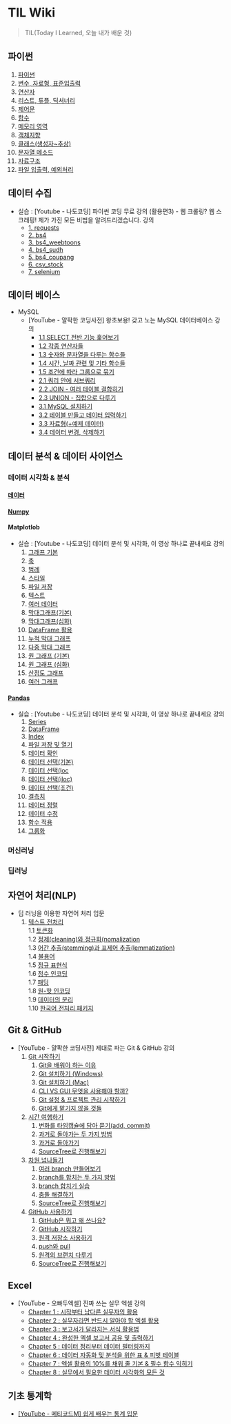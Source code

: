 # TIL Wiki
> TIL(Today I Learned, 오늘 내가 배운 것)  
  
## 파이썬
1. [파이썬](https://github.com/trustyourse1f/TIL/blob/master/Python/1.%ED%8C%8C%EC%9D%B4%EC%8D%AC.md)
2. [변수, 자료형, 표준입출력](https://github.com/trustyourse1f/TIL/blob/master/Python/2.%EB%B3%80%EC%88%98%2C%20%EC%9E%90%EB%A3%8C%ED%98%95%2C%20%ED%91%9C%EC%A4%80%EC%9E%85%EC%B6%9C%EB%A0%A5.md)
3. [연산자](https://github.com/trustyourse1f/TIL/blob/master/Python/3.%EC%97%B0%EC%82%B0%EC%9E%90.md)
4. [리스트, 튜플, 딕셔너리](https://github.com/trustyourse1f/TIL/blob/master/Python/4.%EB%A6%AC%EC%8A%A4%ED%8A%B8%2C%20%ED%8A%9C%ED%94%8C%2C%20%EB%94%95%EC%85%94%EB%84%88%EB%A6%AC.md)
5. [제어문](https://github.com/trustyourse1f/TIL/blob/master/Python/5.%EC%A0%9C%EC%96%B4%EB%AC%B8.md)
6. [함수](https://github.com/trustyourse1f/TIL/blob/master/Python/6.%ED%95%A8%EC%88%98.md)
7. [메모리 영역](https://github.com/trustyourse1f/TIL/blob/master/Python/7.%EB%A9%94%EB%AA%A8%EB%A6%AC%20%EC%98%81%EC%97%AD.md)
8. [객체지향](https://github.com/trustyourse1f/TIL/blob/master/Python/8.%EA%B0%9D%EC%B2%B4%EC%A7%80%ED%96%A5.md)
9. [클래스(생성자~추상)](https://github.com/trustyourse1f/TIL/blob/master/Python/9.%ED%81%B4%EB%9E%98%EC%8A%A4(%EC%83%9D%EC%84%B1%EC%9E%90~%EC%B6%94%EC%83%81).md)
10. [문자열 메소드](https://github.com/trustyourse1f/TIL/blob/master/Python/10.%EB%AC%B8%EC%9E%90%EC%97%B4%20%EB%A9%94%EC%86%8C%EB%93%9C.md)
11. [자료구조](https://github.com/trustyourse1f/TIL/blob/master/Python/11.%EC%9E%90%EB%A3%8C%EA%B5%AC%EC%A1%B0.md)
12. [파일 입출력, 예외처리](https://github.com/trustyourse1f/TIL/blob/master/Python/12.%ED%8C%8C%EC%9D%BC%20%EC%9E%85%EC%B6%9C%EB%A0%A5%2C%20%EC%98%88%EC%99%B8%EC%B2%98%EB%A6%AC.md)

## 데이터 수집
- 실습 : [Youtube - 나도코딩] 파이썬 코딩 무료 강의 (활용편3) - 웹 크롤링? 웹 스크래핑! 제가 가진 모든 비법을 알려드리겠습니다. 강의  
    - [1. requests](https://github.com/trustyourse1f/TIL/blob/master/Webscraping_basic/1_requests.py)
    - [2. bs4](https://github.com/trustyourse1f/TIL/blob/master/Webscraping_basic/2_bs4.py)
    - [3. bs4_weebtoons](https://github.com/trustyourse1f/TIL/blob/master/Webscraping_basic/3_bs4_webtoons.py)
    - [4. bs4_sudh](https://github.com/trustyourse1f/TIL/blob/master/Webscraping_basic/4_bs4_sudh.py)
    - [5. bs4_coupang](https://github.com/trustyourse1f/TIL/blob/master/Webscraping_basic/5_bs4_coupang.py)
    - [6. csv_stock](https://github.com/trustyourse1f/TIL/blob/master/Webscraping_basic/6_csv_stock.py)
    - [7. selenium](https://github.com/trustyourse1f/TIL/blob/master/Webscraping_basic/7_selenium.py)
  
##  데이터 베이스
* MySQL  
  - [YouTube - 얄팍한 코딩사전] 왕초보용! 갖고 노는 MySQL 데이터베이스 강의
    - [1.1 SELECT 전반 기능 훑어보기](https://github.com/trustyourse1f/TIL/blob/master/Database/%EC%99%95%EC%B4%88%EB%B3%B4%EC%9A%A9!%20%EA%B0%96%EA%B3%A0%20%EB%85%B8%EB%8A%94%20MySQL%20%EB%8D%B0%EC%9D%B4%ED%84%B0%EB%B2%A0%EC%9D%B4%EC%8A%A4%20%EA%B0%95%EC%A2%8C/1.1%20SELECT%20%EC%A0%84%EB%B0%98%20%EA%B8%B0%EB%8A%A5%20%ED%9B%91%EC%96%B4%EB%B3%B4%EA%B8%B0.md)
    - [1.2 각종 연산자들](https://github.com/trustyourse1f/TIL/blob/master/Database/%EC%99%95%EC%B4%88%EB%B3%B4%EC%9A%A9!%20%EA%B0%96%EA%B3%A0%20%EB%85%B8%EB%8A%94%20MySQL%20%EB%8D%B0%EC%9D%B4%ED%84%B0%EB%B2%A0%EC%9D%B4%EC%8A%A4%20%EA%B0%95%EC%A2%8C/1.2%20%EA%B0%81%EC%A2%85%20%EC%97%B0%EC%82%B0%EC%9E%90%EB%93%A4.md)
    - [1.3 숫자와 문자열을 다루는 함수들](https://github.com/trustyourse1f/TIL/blob/master/Database/%EC%99%95%EC%B4%88%EB%B3%B4%EC%9A%A9!%20%EA%B0%96%EA%B3%A0%20%EB%85%B8%EB%8A%94%20MySQL%20%EB%8D%B0%EC%9D%B4%ED%84%B0%EB%B2%A0%EC%9D%B4%EC%8A%A4%20%EA%B0%95%EC%A2%8C/1.3%20%EC%88%AB%EC%9E%90%EC%99%80%20%EB%AC%B8%EC%9E%90%EC%97%B4%EC%9D%84%20%EB%8B%A4%EB%A3%A8%EB%8A%94%20%ED%95%A8%EC%88%98%EB%93%A4.md)
    - [1.4 시간, 날짜 관련 및 기타 함수들](https://github.com/trustyourse1f/TIL/blob/master/Database/%EC%99%95%EC%B4%88%EB%B3%B4%EC%9A%A9!%20%EA%B0%96%EA%B3%A0%20%EB%85%B8%EB%8A%94%20MySQL%20%EB%8D%B0%EC%9D%B4%ED%84%B0%EB%B2%A0%EC%9D%B4%EC%8A%A4%20%EA%B0%95%EC%A2%8C/1.4%20%EC%8B%9C%EA%B0%84%2C%20%EB%82%A0%EC%A7%9C%20%EA%B4%80%EB%A0%A8%20%EB%B0%8F%20%EA%B8%B0%ED%83%80%20%ED%95%A8%EC%88%98%EB%93%A4.md)
    - [1.5 조건에 따라 그룹으로 묶기](https://github.com/trustyourse1f/TIL/blob/master/Database/%EC%99%95%EC%B4%88%EB%B3%B4%EC%9A%A9!%20%EA%B0%96%EA%B3%A0%20%EB%85%B8%EB%8A%94%20MySQL%20%EB%8D%B0%EC%9D%B4%ED%84%B0%EB%B2%A0%EC%9D%B4%EC%8A%A4%20%EA%B0%95%EC%A2%8C/1.5%20%EC%A1%B0%EA%B1%B4%EC%97%90%20%EB%94%B0%EB%9D%BC%20%EA%B7%B8%EB%A3%B9%EC%9C%BC%EB%A1%9C%20%EB%AC%B6%EA%B8%B0.md)
    - [2.1 쿼리 안에 서브쿼리](https://github.com/trustyourse1f/TIL/blob/master/Database/%EC%99%95%EC%B4%88%EB%B3%B4%EC%9A%A9!%20%EA%B0%96%EA%B3%A0%20%EB%85%B8%EB%8A%94%20MySQL%20%EB%8D%B0%EC%9D%B4%ED%84%B0%EB%B2%A0%EC%9D%B4%EC%8A%A4%20%EA%B0%95%EC%A2%8C/2.1%20%EC%BF%BC%EB%A6%AC%20%EC%95%88%EC%97%90%20%EC%84%9C%EB%B8%8C%EC%BF%BC%EB%A6%AC.md)
    - [2.2 JOIN - 여러 테이블 결합히기](https://github.com/trustyourse1f/TIL/blob/master/Database/%EC%99%95%EC%B4%88%EB%B3%B4%EC%9A%A9!%20%EA%B0%96%EA%B3%A0%20%EB%85%B8%EB%8A%94%20MySQL%20%EB%8D%B0%EC%9D%B4%ED%84%B0%EB%B2%A0%EC%9D%B4%EC%8A%A4%20%EA%B0%95%EC%A2%8C/2.2%20JOIN%20-%20%EC%97%AC%EB%9F%AC%20%ED%85%8C%EC%9D%B4%EB%B8%94%20%EC%A1%B0%EB%A6%BD%ED%95%98%EA%B8%B0.md)
    - [2.3 UNION - 집합으로 다루기](https://github.com/trustyourse1f/TIL/blob/master/Database/%EC%99%95%EC%B4%88%EB%B3%B4%EC%9A%A9!%20%EA%B0%96%EA%B3%A0%20%EB%85%B8%EB%8A%94%20MySQL%20%EB%8D%B0%EC%9D%B4%ED%84%B0%EB%B2%A0%EC%9D%B4%EC%8A%A4%20%EA%B0%95%EC%A2%8C/2.3%20UNION%20-%20%EC%A7%91%ED%95%A9%EC%9C%BC%EB%A1%9C%20%EB%8B%A4%EB%A3%A8%EA%B8%B0.md)
    - [3.1 MySQL 설치하기](https://github.com/trustyourse1f/TIL/blob/master/Database/%EC%99%95%EC%B4%88%EB%B3%B4%EC%9A%A9!%20%EA%B0%96%EA%B3%A0%20%EB%85%B8%EB%8A%94%20MySQL%20%EB%8D%B0%EC%9D%B4%ED%84%B0%EB%B2%A0%EC%9D%B4%EC%8A%A4%20%EA%B0%95%EC%A2%8C/3.1%20MySQL%20%EC%84%A4%EC%B9%98%ED%95%98%EA%B8%B0.md)
    - [3.2 테이블 만들고 데이터 입력하기](https://github.com/trustyourse1f/TIL/blob/master/Database/%EC%99%95%EC%B4%88%EB%B3%B4%EC%9A%A9!%20%EA%B0%96%EA%B3%A0%20%EB%85%B8%EB%8A%94%20MySQL%20%EB%8D%B0%EC%9D%B4%ED%84%B0%EB%B2%A0%EC%9D%B4%EC%8A%A4%20%EA%B0%95%EC%A2%8C/3.2%20%ED%85%8C%EC%9D%B4%EB%B8%94%20%EB%A7%8C%EB%93%A4%EA%B3%A0%20%EB%8D%B0%EC%9D%B4%ED%84%B0%20%EC%9E%85%EB%A0%A5%ED%95%98%EA%B8%B0.md)
    - [3.3 자료형(+예제 데이터)](https://github.com/trustyourse1f/TIL/blob/master/Database/%EC%99%95%EC%B4%88%EB%B3%B4%EC%9A%A9!%20%EA%B0%96%EA%B3%A0%20%EB%85%B8%EB%8A%94%20MySQL%20%EB%8D%B0%EC%9D%B4%ED%84%B0%EB%B2%A0%EC%9D%B4%EC%8A%A4%20%EA%B0%95%EC%A2%8C/3.3%20%EC%9E%90%EB%A3%8C%ED%98%95(%2B%EC%98%88%EC%A0%9C%20%EB%8D%B0%EC%9D%B4%ED%84%B0).md)
    - [3.4 데이터 변경, 삭제하기](https://github.com/trustyourse1f/TIL/blob/master/Database/%EC%99%95%EC%B4%88%EB%B3%B4%EC%9A%A9!%20%EA%B0%96%EA%B3%A0%20%EB%85%B8%EB%8A%94%20MySQL%20%EB%8D%B0%EC%9D%B4%ED%84%B0%EB%B2%A0%EC%9D%B4%EC%8A%A4%20%EA%B0%95%EC%A2%8C/3.4%20%EB%8D%B0%EC%9D%B4%ED%84%B0%20%EB%B3%80%EA%B2%BD%2C%20%EC%82%AD%EC%A0%9C%ED%95%98%EA%B8%B0.md)

## 데이터 분석 & 데이터 사이언스
### 데이터 시각화 & 분석
#### [데이터](https://github.com/trustyourse1f/TIL/blob/master/Data_Visualization/%EB%8D%B0%EC%9D%B4%ED%84%B0.md)
#### [Numpy](https://github.com/trustyourse1f/TIL/blob/master/Data_Visualization/Numpy/Numpy.md)
#### Matplotlob 
  - 실습 : [Youtube - 나도코딩] 데이터 분석 및 시각화, 이 영상 하나로 끝내세요 강의
    1. [그래프 기본](https://github.com/trustyourse1f/TIL/blob/master/Data_Visualization/Matplotlib/01.%20%EA%B7%B8%EB%9E%98%ED%94%84%20%EA%B8%B0%EB%B3%B8.ipynb)
    2. [축](https://github.com/trustyourse1f/TIL/blob/master/Data_Visualization/Matplotlib/02.%20%EC%B6%95.ipynb)
    3. [범례](https://github.com/trustyourse1f/TIL/blob/master/Data_Visualization/Matplotlib/03.%20%EB%B2%94%EB%A1%80.ipynb)
    4. [스타일](https://github.com/trustyourse1f/TIL/blob/master/Data_Visualization/Matplotlib/04.%20%EC%8A%A4%ED%83%80%EC%9D%BC.ipynb)
    5. [파일 저장](https://github.com/trustyourse1f/TIL/blob/master/Data_Visualization/Matplotlib/05.%20%ED%8C%8C%EC%9D%BC%20%EC%A0%80%EC%9E%A5.ipynb)
    6. [텍스트](https://github.com/trustyourse1f/TIL/blob/master/Data_Visualization/Matplotlib/06.%20%ED%85%8D%EC%8A%A4%ED%8A%B8.ipynb)
    7. [여러 데이터](https://github.com/trustyourse1f/TIL/blob/master/Data_Visualization/Matplotlib/07.%20%EC%97%AC%EB%9F%AC%20%EB%8D%B0%EC%9D%B4%ED%84%B0.ipynb)
    8. [막대그래프(기본)](https://github.com/trustyourse1f/TIL/blob/master/Data_Visualization/Matplotlib/08.%20%EB%A7%89%EB%8C%80%EA%B7%B8%EB%9E%98%ED%94%84%20(%EA%B8%B0%EB%B3%B8).ipynb)
    9. [막대그래프(심화)](https://github.com/trustyourse1f/TIL/blob/master/Data_Visualization/Matplotlib/09.%20%EB%A7%89%EB%8C%80%EA%B7%B8%EB%9E%98%ED%94%84%20(%EC%8B%AC%ED%99%94).ipynb)
    10. [DataFrame 활용](https://github.com/trustyourse1f/TIL/blob/master/Data_Visualization/Matplotlib/10.%20DataFrame%20%ED%99%9C%EC%9A%A9.ipynb)
    11. [누적 막대 그래프](https://github.com/trustyourse1f/TIL/blob/master/Data_Visualization/Matplotlib/11.%20%EB%88%84%EC%A0%81%20%EB%A7%89%EB%8C%80%20%EA%B7%B8%EB%9E%98%ED%94%84.ipynb)
    12. [다중 막대 그래프](https://github.com/trustyourse1f/TIL/blob/master/Data_Visualization/Matplotlib/12.%20%EB%8B%A4%EC%A4%91%20%EB%A7%89%EB%8C%80%20%EA%B7%B8%EB%9E%98%ED%94%84.ipynb)
    13. [원 그래프 (기본)](https://github.com/trustyourse1f/TIL/blob/master/Data_Visualization/Matplotlib/13.%20%EC%9B%90%20%EA%B7%B8%EB%9E%98%ED%94%84%20(%EA%B8%B0%EB%B3%B8).ipynb)
    14. [원 그래프 (심화)](https://github.com/trustyourse1f/TIL/blob/master/Data_Visualization/Matplotlib/14.%20%EC%9B%90%20%EA%B7%B8%EB%9E%98%ED%94%84%20(%EC%8B%AC%ED%99%94).ipynb)
    15. [산점도 그래프](https://github.com/trustyourse1f/TIL/blob/master/Data_Visualization/Matplotlib/15.%20%EC%82%B0%EC%A0%90%EB%8F%84%20%EA%B7%B8%EB%9E%98%ED%94%84.ipynb)
    16. [여러 그래프](https://github.com/trustyourse1f/TIL/blob/master/Data_Visualization/Matplotlib/16.%20%EC%97%AC%EB%9F%AC%20%EA%B7%B8%EB%9E%98%ED%94%84.ipynb)
#### [Pandas](https://github.com/trustyourse1f/TIL/blob/master/Data_Visualization/Pandas/Pandas.md)
  * 실습 : [Youtube - 나도코딩] 데이터 분석 및 시각화, 이 영상 하나로 끝내세요 강의
    1. [Series](https://github.com/trustyourse1f/TIL/blob/master/Pandas/01.%20Series.ipynb)
    2. [DataFrame](https://github.com/trustyourse1f/TIL/blob/master/Pandas/02.%20DataFrame.ipynb)
    3. [Index](https://github.com/trustyourse1f/TIL/blob/master/Pandas/03.%20Index.ipynb)
    4. [파일 저장 및 열기](https://github.com/trustyourse1f/TIL/blob/master/Pandas/04.%20%ED%8C%8C%EC%9D%BC%20%EC%A0%80%EC%9E%A5%20%EB%B0%8F%20%EC%97%B4%EA%B8%B0.ipynb)
    5. [데이터 확인](https://github.com/trustyourse1f/TIL/blob/master/Pandas/05.%20%EB%8D%B0%EC%9D%B4%ED%84%B0%20%ED%99%95%EC%9D%B8.ipynb)
    6. [데이터 선택(기본)](https://github.com/trustyourse1f/TIL/blob/master/Pandas/06.%20%EB%8D%B0%EC%9D%B4%ED%84%B0%20%EC%84%A0%ED%83%9D%20(%EA%B8%B0%EB%B3%B8).ipynb)
    7. [데이터 선택(loc](https://github.com/trustyourse1f/TIL/blob/master/Pandas/07.%20%EB%8D%B0%EC%9D%B4%ED%84%B0%20%EC%84%A0%ED%83%9D%20(loc).ipynb)
    8. [데이터 선택(iloc)](https://github.com/trustyourse1f/TIL/blob/master/Pandas/08.%20%EB%8D%B0%EC%9D%B4%ED%84%B0%20%EC%84%A0%ED%83%9D%20(iloc).ipynb)
    9. [데이터 선택(조건)](https://github.com/trustyourse1f/TIL/blob/master/Pandas/09.%20%EB%8D%B0%EC%9D%B4%ED%84%B0%20%EC%84%A0%ED%83%9D%20(%EC%A1%B0%EA%B1%B4).ipynb)
    10. [결측치](https://github.com/trustyourse1f/TIL/blob/master/Pandas/10.%20%EA%B2%B0%EC%B8%A1%EC%B9%98.ipynb)
    11. [데이터 정렬](https://github.com/trustyourse1f/TIL/blob/master/Pandas/11.%20%EB%8D%B0%EC%9D%B4%ED%84%B0%20%EC%A0%95%EB%A0%AC.ipynb)
    12. [데이터 수정](https://github.com/trustyourse1f/TIL/blob/master/Pandas/12.%20%EB%8D%B0%EC%9D%B4%ED%84%B0%20%EC%88%98%EC%A0%95.ipynb)
    13. [함수 적용](https://github.com/trustyourse1f/TIL/blob/master/Pandas/13.%20%ED%95%A8%EC%88%98%20%EC%A0%81%EC%9A%A9.ipynb)
    14. [그룹화](https://github.com/trustyourse1f/TIL/blob/master/Pandas/14.%20%EA%B7%B8%EB%A3%B9%ED%99%94.ipynb)

  
### 머신러닝

### 딥러닝

## 자연어 처리(NLP)
- 딥 러닝을 이용한 자연어 처리 입문  
  1. [텍스트 전처리](https://github.com/trustyourse1f/TIL/blob/master/NLP/1.0%20Text%20preprocessing.md)  
  1.1 [토큰화](https://github.com/trustyourse1f/TIL/blob/master/NLP/1.1%20Tokenization.md)  
  1.2 [정제(cleaning)와 정규화(nomalization](https://github.com/trustyourse1f/TIL/blob/master/NLP/1.2%20Cleaning%20and%20Normalization.md)  
  1.3 [어간 추출(stemming)과 표제어 추출(lemmatization)](https://github.com/trustyourse1f/TIL/blob/master/NLP/1.3%20Stemming%20and%20Lemmatizaton.md)  
  1.4 [불용어](https://github.com/trustyourse1f/TIL/blob/master/NLP/1.4%20Stopword.md)  
  1.5 [정규 표현식](https://github.com/trustyourse1f/TIL/blob/master/NLP/1.5%20Regular%20Expression.md)  
  1.6 [정수 인코딩](https://github.com/trustyourse1f/TIL/blob/master/NLP/1.6%20Integer%20Encoding.md)  
  1.7 [패딩](https://github.com/trustyourse1f/TIL/blob/master/NLP/1.7%20Padding.md)  
  1.8 [원-핫 인코딩](https://github.com/trustyourse1f/TIL/blob/master/NLP/1.8%20One-Hot%20Encoding.md)  
  1.9 [데이터의 분리](https://github.com/trustyourse1f/TIL/blob/master/NLP/1.9%20Splitting%20Data.md)  
  1.10 [한국어 전처리 패키지](https://github.com/trustyourse1f/TIL/blob/master/NLP/1.10%20Text%20Preprocessing%20Tools%20for%20Korean%20Texts.md)  
  
## Git & GitHub
- [YouTube - 얄팍한 코딩사전] 제대로 파는 Git & GitHub 강의
  1. [Git 시작하기](https://github.com/trustyourse1f/TIL/tree/master/Git/%EC%A0%9C%EB%8C%80%EB%A1%9C%20%ED%8C%8C%EB%8A%94%20Git%20%26%20GitHub/1.%20Git%20%EC%8B%9C%EC%9E%91%ED%95%98%EA%B8%B0)
     1. [Git을 배워야 하는 이유](https://github.com/trustyourse1f/TIL/blob/master/Git/%EC%A0%9C%EB%8C%80%EB%A1%9C%20%ED%8C%8C%EB%8A%94%20Git%20%26%20GitHub/1.%20Git%20%EC%8B%9C%EC%9E%91%ED%95%98%EA%B8%B0/1.%20Git%EC%9D%84%20%EB%B0%B0%EC%9B%8C%EC%95%BC%20%ED%95%98%EB%8A%94%20%EC%9D%B4%EC%9C%A0.md)
     2. [Git 설치하기 (Windows)](https://github.com/trustyourse1f/TIL/blob/master/Git/%EC%A0%9C%EB%8C%80%EB%A1%9C%20%ED%8C%8C%EB%8A%94%20Git%20%26%20GitHub/1.%20Git%20%EC%8B%9C%EC%9E%91%ED%95%98%EA%B8%B0/2.%20Git%20%EC%84%A4%EC%B9%98%ED%95%98%EA%B8%B0(Windows).md)
     3. [Git 설치하기 (Mac)](https://github.com/trustyourse1f/TIL/blob/master/Git/%EC%A0%9C%EB%8C%80%EB%A1%9C%20%ED%8C%8C%EB%8A%94%20Git%20%26%20GitHub/1.%20Git%20%EC%8B%9C%EC%9E%91%ED%95%98%EA%B8%B0/3.%20Git%20%EC%84%A4%EC%B9%98%ED%95%98%EA%B8%B0(Mac).md)
     4. [CLI VS GUI 무엇을 사용해야 할까?](https://github.com/trustyourse1f/TIL/blob/master/Git/%EC%A0%9C%EB%8C%80%EB%A1%9C%20%ED%8C%8C%EB%8A%94%20Git%20%26%20GitHub/1.%20Git%20%EC%8B%9C%EC%9E%91%ED%95%98%EA%B8%B0/4.%20CLI%20vs%20GUI%20%EB%AC%B4%EC%97%87%EC%9D%84%20%EC%82%AC%EC%9A%A9%ED%95%B4%EC%95%BC%20%ED%95%A0%EA%B9%8C%3F.md)
     5. [Git 설정 & 프로젝트 관리 시작하기](https://github.com/trustyourse1f/TIL/blob/master/Git/%EC%A0%9C%EB%8C%80%EB%A1%9C%20%ED%8C%8C%EB%8A%94%20Git%20%26%20GitHub/1.%20Git%20%EC%8B%9C%EC%9E%91%ED%95%98%EA%B8%B0/5.%20Git%20%EC%84%A4%EC%A0%95%20%26%20%ED%94%84%EB%A1%9C%EC%A0%9D%ED%8A%B8%20%EA%B4%80%EB%A6%AC%20%EC%8B%9C%EC%9E%91%ED%95%98%EA%B8%B0.md)
     6. [Git에게 맡기지 않을 것들](https://github.com/trustyourse1f/TIL/blob/master/Git/%EC%A0%9C%EB%8C%80%EB%A1%9C%20%ED%8C%8C%EB%8A%94%20Git%20%26%20GitHub/1.%20Git%20%EC%8B%9C%EC%9E%91%ED%95%98%EA%B8%B0/6.%20Git%EC%97%90%EA%B2%8C%20%EB%A7%A1%EA%B8%B0%EC%A7%80%20%EC%95%8A%EC%9D%84%20%EA%B2%83%EB%93%A4.md)
  2. [시간 여행하기](https://github.com/trustyourse1f/TIL/tree/master/Git/%EC%A0%9C%EB%8C%80%EB%A1%9C%20%ED%8C%8C%EB%8A%94%20Git%20%26%20GitHub/2.%20%EC%8B%9C%EA%B0%84%20%EC%97%AC%ED%96%89%ED%95%98%EA%B8%B0)
     1. [변화를 타임캡슐에 담아 묻기(add, commit)](https://github.com/trustyourse1f/TIL/blob/master/Git/%EC%A0%9C%EB%8C%80%EB%A1%9C%20%ED%8C%8C%EB%8A%94%20Git%20%26%20GitHub/2.%20%EC%8B%9C%EA%B0%84%20%EC%97%AC%ED%96%89%ED%95%98%EA%B8%B0/1.%20%EB%B3%80%ED%99%94%EB%A5%BC%20%ED%83%80%EC%9E%84%EC%BA%A1%EC%8A%90%EC%97%90%20%EB%8B%B4%EC%95%84%20%EB%AC%BB%EA%B8%B0(add%2C%20commit).md)
     2. [과거로 돌아가는 두 가지 방법](https://github.com/trustyourse1f/TIL/blob/master/Git/%EC%A0%9C%EB%8C%80%EB%A1%9C%20%ED%8C%8C%EB%8A%94%20Git%20%26%20GitHub/2.%20%EC%8B%9C%EA%B0%84%20%EC%97%AC%ED%96%89%ED%95%98%EA%B8%B0/2.%20%EA%B3%BC%EA%B1%B0%EB%A1%9C%20%EB%8F%8C%EC%95%84%EA%B0%80%EB%8A%94%20%EB%91%90%20%EA%B0%80%EC%A7%80%20%EB%B0%A9%EB%B2%95.md)
     3. [과거로 돌아가기](https://github.com/trustyourse1f/TIL/blob/master/Git/%EC%A0%9C%EB%8C%80%EB%A1%9C%20%ED%8C%8C%EB%8A%94%20Git%20%26%20GitHub/2.%20%EC%8B%9C%EA%B0%84%20%EC%97%AC%ED%96%89%ED%95%98%EA%B8%B0/3.%20%EA%B3%BC%EA%B1%B0%EB%A1%9C%20%EB%8F%8C%EC%95%84%EA%B0%80%EA%B8%B0(reset%2C%20revert)%20%EC%8B%A4%EC%8A%B5.md)
     4. [SourceTree로 진행해보기](https://github.com/trustyourse1f/TIL/blob/master/Git/%EC%A0%9C%EB%8C%80%EB%A1%9C%20%ED%8C%8C%EB%8A%94%20Git%20%26%20GitHub/2.%20%EC%8B%9C%EA%B0%84%20%EC%97%AC%ED%96%89%ED%95%98%EA%B8%B0/4.%20SourceTree%EB%A1%9C%20%EC%A7%84%ED%96%89%ED%95%B4%EB%B3%B4%EA%B8%B0.md)
  3. [차원 넘나들기](https://github.com/trustyourse1f/TIL/tree/master/Git/%EC%A0%9C%EB%8C%80%EB%A1%9C%20%ED%8C%8C%EB%8A%94%20Git%20%26%20GitHub/3.%20%EC%B0%A8%EC%9B%90%20%EB%84%98%EB%82%98%EB%93%A4%EA%B8%B0)
     1. [여러 branch 만들어보기](https://github.com/trustyourse1f/TIL/blob/master/Git/%EC%A0%9C%EB%8C%80%EB%A1%9C%20%ED%8C%8C%EB%8A%94%20Git%20%26%20GitHub/3.%20%EC%B0%A8%EC%9B%90%20%EB%84%98%EB%82%98%EB%93%A4%EA%B8%B0/1.%20%EC%97%AC%EB%9F%AC%20branch%20%EB%A7%8C%EB%93%A4%EC%96%B4%EB%B3%B4%EA%B8%B0.md)
     2. [branch를 합치는 두 가지 방법](https://github.com/trustyourse1f/TIL/blob/master/Git/%EC%A0%9C%EB%8C%80%EB%A1%9C%20%ED%8C%8C%EB%8A%94%20Git%20%26%20GitHub/3.%20%EC%B0%A8%EC%9B%90%20%EB%84%98%EB%82%98%EB%93%A4%EA%B8%B0/2.%20branch%EB%A5%BC%20%ED%95%A9%EC%B9%98%EB%8A%94%20%EB%91%90%20%EA%B0%80%EC%A7%80%20%EB%B0%A9%EB%B2%95.md)
     3. [branch 합치기 실습](https://github.com/trustyourse1f/TIL/blob/master/Git/%EC%A0%9C%EB%8C%80%EB%A1%9C%20%ED%8C%8C%EB%8A%94%20Git%20%26%20GitHub/3.%20%EC%B0%A8%EC%9B%90%20%EB%84%98%EB%82%98%EB%93%A4%EA%B8%B0/3.%20branch%20%ED%95%A9%EC%B9%98%EA%B8%B0%20%EC%8B%A4%EC%8A%B5.md)
     4. [충돌 해결하기](https://github.com/trustyourse1f/TIL/blob/master/Git/%EC%A0%9C%EB%8C%80%EB%A1%9C%20%ED%8C%8C%EB%8A%94%20Git%20%26%20GitHub/3.%20%EC%B0%A8%EC%9B%90%20%EB%84%98%EB%82%98%EB%93%A4%EA%B8%B0/4.%20%EC%B6%A9%EB%8F%8C%20%ED%95%B4%EA%B2%B0%ED%95%98%EA%B8%B0.md)
     5. [SourceTree로 진행해보기](https://github.com/trustyourse1f/TIL/blob/master/Git/%EC%A0%9C%EB%8C%80%EB%A1%9C%20%ED%8C%8C%EB%8A%94%20Git%20%26%20GitHub/3.%20%EC%B0%A8%EC%9B%90%20%EB%84%98%EB%82%98%EB%93%A4%EA%B8%B0/5.%20SourceTree%EB%A1%9C%20%EC%A7%84%ED%96%89%ED%95%B4%EB%B3%B4%EA%B8%B0.md)
  4. [GitHub 사용하기](https://github.com/trustyourse1f/TIL/tree/master/Git/%EC%A0%9C%EB%8C%80%EB%A1%9C%20%ED%8C%8C%EB%8A%94%20Git%20%26%20GitHub/4.%20GitHub%20%EC%82%AC%EC%9A%A9%ED%95%98%EA%B8%B0)
     1. [GitHub은 뭐고 왜 쓰나요?](https://github.com/trustyourse1f/TIL/blob/master/Git/%EC%A0%9C%EB%8C%80%EB%A1%9C%20%ED%8C%8C%EB%8A%94%20Git%20%26%20GitHub/4.%20GitHub%20%EC%82%AC%EC%9A%A9%ED%95%98%EA%B8%B0/1.%20GitHub%EC%9D%80%20%EB%AD%90%EA%B3%A0%20%EC%99%9C%20%EC%93%B0%EB%82%98%EC%9A%94%3F.md)
     2. [GitHub 시작하기](https://github.com/trustyourse1f/TIL/blob/master/Git/%EC%A0%9C%EB%8C%80%EB%A1%9C%20%ED%8C%8C%EB%8A%94%20Git%20%26%20GitHub/4.%20GitHub%20%EC%82%AC%EC%9A%A9%ED%95%98%EA%B8%B0/2.%20GitHub%20%EC%8B%9C%EC%9E%91%ED%95%98%EA%B8%B0.md)
     3. [원격 저장소 사용하기](https://github.com/trustyourse1f/TIL/blob/master/Git/%EC%A0%9C%EB%8C%80%EB%A1%9C%20%ED%8C%8C%EB%8A%94%20Git%20%26%20GitHub/4.%20GitHub%20%EC%82%AC%EC%9A%A9%ED%95%98%EA%B8%B0/3.%20%EC%9B%90%EA%B2%A9%20%EC%A0%80%EC%9E%A5%EC%86%8C%20%EC%82%AC%EC%9A%A9%ED%95%98%EA%B8%B0.md)
     4. [push와 pull](https://github.com/trustyourse1f/TIL/blob/master/Git/%EC%A0%9C%EB%8C%80%EB%A1%9C%20%ED%8C%8C%EB%8A%94%20Git%20%26%20GitHub/4.%20GitHub%20%EC%82%AC%EC%9A%A9%ED%95%98%EA%B8%B0/4.%20push%EC%99%80%20pull.md)
     5. [원격의 브랜치 다루기](https://github.com/trustyourse1f/TIL/blob/master/Git/%EC%A0%9C%EB%8C%80%EB%A1%9C%20%ED%8C%8C%EB%8A%94%20Git%20%26%20GitHub/4.%20GitHub%20%EC%82%AC%EC%9A%A9%ED%95%98%EA%B8%B0/5.%20%EC%9B%90%EA%B2%A9%EC%9D%98%20%EB%B8%8C%EB%9E%9C%EC%B9%98%20%EB%8B%A4%EB%A3%A8%EA%B8%B0.md)
     6. [SourceTree로 진행해보기](https://github.com/trustyourse1f/TIL/blob/master/Git/%EC%A0%9C%EB%8C%80%EB%A1%9C%20%ED%8C%8C%EB%8A%94%20Git%20%26%20GitHub/4.%20GitHub%20%EC%82%AC%EC%9A%A9%ED%95%98%EA%B8%B0/6.%20SourceTree%EB%A1%9C%20%EC%A7%84%ED%96%89%ED%95%B4%EB%B3%B4%EA%B8%B0.md)
## Excel
- [YouTube - 오빠두엑셀] 진짜 쓰는 실무 엑셀 강의
    - [Chapter 1 : 시작부터 남다른 실무자의 활용](https://github.com/trustyourse1f/TIL/tree/master/Excel/Chapter1)
    - [Chapter 2 : 실무자라면 반드시 알아야 할 엑셀 활용](https://github.com/trustyourse1f/TIL/tree/master/Excel/Chapter2)
    - [Chapter 3 : 보고서가 달라지는 서식 활용법](https://github.com/trustyourse1f/TIL/tree/master/Excel/Chapter3)
    - [Chapter 4 : 완성한 엑셀 보고서 공유 및 출력하기](https://github.com/trustyourse1f/TIL/tree/master/Excel/Chapter4)
    - [Chapter 5 : 데이터 정리부터 데이터 필터링까지](https://github.com/trustyourse1f/TIL/tree/master/Excel/Chapter5)
    - [Chapter 6 : 데이터 자동화 및 분석을 위한 표 & 피벗 테이블](https://github.com/trustyourse1f/TIL/tree/master/Excel/Chapter6)
    - [Chapter 7 : 엑셀 활용의 10%를 채워 줄 기본 & 필수 함수 익히기](https://github.com/trustyourse1f/TIL/tree/master/Excel/Chapter7)
    - [Chapter 8 : 실무에서 필요한 데이터 시각화의 모든 것](https://github.com/trustyourse1f/TIL/tree/master/Excel/Chapter8)

## 기초 통계학
- [[YouTube - 메티코드M] 쉽게 배우는 통계 입문](https://github.com/trustyourse1f/TIL/tree/master/Basic_Statistics)